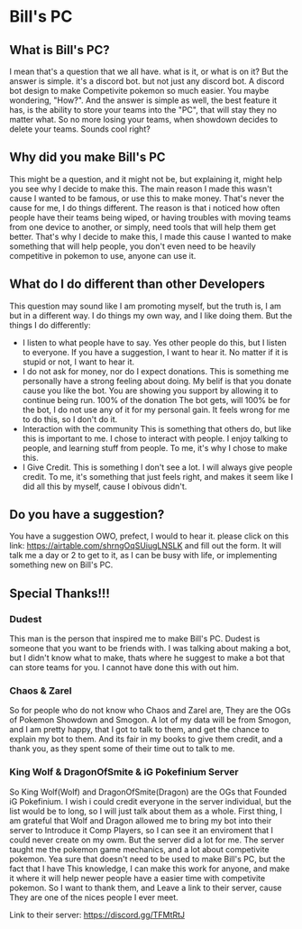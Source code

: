 # Bill's PC

## What is Bill's PC?
I mean that's a question that we all have. what is it, or what is on it? But the answer is simple. it's a discord bot. but not just any discord bot.
A discord bot design to make Competivite pokemon so much easier. You maybe wondering, "How?". And the answer is simple as well, the best feature it has, is the ability to
store your teams into the "PC", that will stay they no matter what. So no more losing your teams, when showdown decides to delete your teams. Sounds cool right?

## Why did you make Bill's PC
This might be a question, and it might not be, but explaining it, might help you see why I decide to make this.
The main reason I made this wasn't cause I wanted to be famous, or use this to make money. That's never the cause for me, I do things different.
The reason is that i noticed how often people have their teams being wiped, or having troubles with moving teams from one device to another, or simply, need tools that will help them get better.
That's why I decide to make this, I made this cause I wanted to make something that will help people, you don't even need to be heavily competitive in pokemon to use, anyone can use it.

## What do I do different than other Developers
This question may sound like I am promoting myself, but the truth is, I am  but in a different way.
I do things my own way, and I like doing them. But the things I do differently:
- I listen to what people have to say. 
    Yes other people do this, but I listen to everyone. If you have a suggestion, I want to hear it. No matter if it is stupid or not, I want to hear it.
- I do not ask for money, nor do I expect donations.
    This is something me personally have a strong feeling about doing. My belif is that you donate cause you like the bot. You are showing you support by allowing it to continue being run.
    100% of the donation The bot gets, will 100% be for the bot, I do not use any of it for my personal gain. It feels wrong for me to do this, so I don't do it.
- Interaction with the community
    This is something that others do, but like this is important to me. I chose to interact with people. I enjoy talking to people, and learning stuff from people. To me, it's why I chose to make this.
- I Give Credit.
    This is something I don't see a lot. I will always give people credit. To me, it's something that just feels right, and makes it seem like I did all this by myself, cause I obivous didn't.

## Do you have a suggestion?
You have a suggestion OWO, prefect, I would to hear it. please click on this link: https://airtable.com/shrngOqSUiugLNSLK and fill out the form. It will talk me a day or 2 to get to it, as I can be busy with life,
or implementing something new on Bill's PC.

## Special Thanks!!!

### Dudest
This man is the person that inspired me to make Bill's PC. Dudest is someone that you want to be friends with. I was talking about making a bot, but I didn't know what to make, thats where he suggest 
to make a bot that can store teams for you. I cannot have done this with out him.

### Chaos & Zarel
So for people who do not know who Chaos and Zarel are, They are the OGs of Pokemon Showdown and Smogon. A lot of my data will be from Smogon, and I am pretty happy, that I got to talk to them,
and get the chance to explain my bot to them. And its fair in my books to give them credit, and a thank you, as they spent some of their time out to talk to me.

### King Wolf & DragonOfSmite & iG Pokefinium Server
So King Wolf(Wolf) and DragonOfSmite(Dragon) are the OGs that Founded iG Pokefinium. I wish i could credit everyone in the server individual, but the list would be to long, so I will just talk about them 
as a whole. First thing, I am grateful that Wolf and Dragon allowed me to bring my bot into their server to Introduce it Comp Players, so I can see it an enviroment that I could never create on my owm.
But the server did a lot for me. The server taught me the pokemon game mechanics, and a lot about competivite pokemon. Yea sure that doesn't need to be used to make Bill's PC, but the fact that I have
This knowledge, I can make this work for anyone, and make it where it will help newer people have a easier time with competivite pokemon. So I want to thank them, and Leave a link to their server, cause 
They are one of the nices people I ever meet.

Link to their server: https://discord.gg/TFMtRtJ
